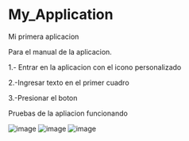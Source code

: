 # My_Application
Mi primera aplicacion

Para el manual de la aplicacion.

1.- Entrar en la aplicacion con el icono personalizado

2.-Ingresar texto en el primer cuadro

3.-Presionar el boton

Pruebas de la apliacion funcionando

![image](https://user-images.githubusercontent.com/115561829/201294020-f22b52a5-ee74-4151-b7fa-19b6a61aecdd.png)
![image](https://user-images.githubusercontent.com/115561829/201294115-4225aed1-a73e-4a3e-9a6e-e7790ac792e0.png)
![image](https://user-images.githubusercontent.com/115561829/201294156-1647e46b-7f5f-47a9-b21d-9170ea7ef525.png)
